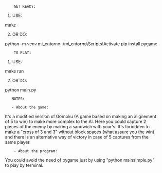         GET READY:

1) USE:

 make

2) OR DO:

python -m venv mi_entorno 
.\mi_entorno\Scripts\Activate 
pip install pygame

        TO PLAY:

1) USE:
   
 make run

2) OR DO:
   
 python main.py

       NOTES:

       - About the game:

It's a modified version of Gomoku (A game based on making an alignement of 5 to win) to make more complex to the AI. Here you could capture 2 pieces of the enemy by making a sandwich with your's. It's forbidden to make a "cross of 3 and 3" without block spaces (what assure you the win) and there is an alternative way of victory in case of 5 captures from the same player.

        - About the program:

You could avoid the need of pygame just by using "python mainsimple.py" to play by terminal.
